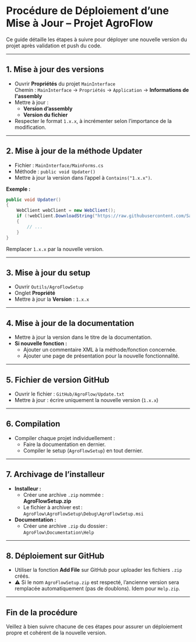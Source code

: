 # Procédure de Déploiement d’une Mise à Jour – Projet AgroFlow

Ce guide détaille les étapes à suivre pour déployer une nouvelle version du projet après validation et push du code.

---

## 1. Mise à jour des versions

- Ouvrir **Propriétés** du projet `MainInterface`  
  Chemin : `MainInterface` → `Propriétés` → `Application` → **Informations de l'assembly**
- Mettre à jour :
  - **Version d’assembly**
  - **Version du fichier**
- Respecter le format `1.x.x`, à incrémenter selon l’importance de la modification.

---

## 2. Mise à jour de la méthode Updater

- Fichier : `MainInterface/MainForms.cs`
- Méthode : `public void Updater()`
- Mettre à jour la version dans l’appel à `Contains("1.x.x")`.

**Exemple :**
```csharp
public void Updater()
{
    WebClient webClient = new WebClient();
    if (!webClient.DownloadString("https://raw.githubusercontent.com/SamBzd/AgroFlow/refs/heads/master/Update.txt").Contains("1.x.x"))
    {
        // ...
    }
}
```
Remplacer `1.x.x` par la nouvelle version.

---

## 3. Mise à jour du setup

- Ouvrir `Outils/AgroFlowSetup`
- Onglet **Propriété**
- Mettre à jour la **Version** : `1.x.x`

---

## 4. Mise à jour de la documentation

- Mettre à jour la version dans le titre de la documentation.
- **Si nouvelle fonction :**
  - Ajouter un commentaire XML à la méthode/fonction concernée.
  - Ajouter une page de présentation pour la nouvelle fonctionnalité.

---

## 5. Fichier de version GitHub

- Ouvrir le fichier : `GitHub/AgroFlow/Update.txt`
- Mettre à jour : écrire uniquement la nouvelle version (`1.x.x`)

---

## 6. Compilation

- Compiler chaque projet individuellement :
  - Faire la documentation en dernier.
  - Compiler le setup (`AgroFlowSetup`) en tout dernier.

---

## 7. Archivage de l’installeur
- **Installeur :**
  - Créer une archive `.zip` nommée :  
    **AgroFlowSetup.zip**
  - Le fichier à archiver est :  
    `AgroFlow\AgroFlowSetup\Debug\AgroFlowSetup.msi`
 - **Documentation :** 
    - Créer une archive `.zip` du dossier :  
      `AgroFlow\Documentation\Help`
    
---

## 8. Déploiement sur GitHub

- Utiliser la fonction **Add File** sur GitHub pour uploader les fichiers `.zip` créés.
- ⚠️ Si le nom `AgroFlowSetup.zip` est respecté, l’ancienne version sera remplacée automatiquement (pas de doublons). Idem pour `Help.zip`.

---

## Fin de la procédure

Veillez à bien suivre chacune de ces étapes pour assurer un déploiement propre et cohérent de la nouvelle version.
